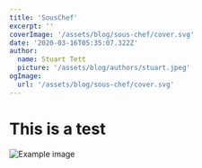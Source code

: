 ```yaml
---
title: 'SousChef'
excerpt: ''
coverImage: '/assets/blog/sous-chef/cover.svg'
date: '2020-03-16T05:35:07.322Z'
author:
  name: Stuart Tett
  picture: '/assets/blog/authors/stuart.jpeg'
ogImage:
  url: '/assets/blog/sous-chef/cover.svg'
---
```


# This is a test

![Example image](/assets/blog/authors/stuart.jpg?w=1920&h=1920)